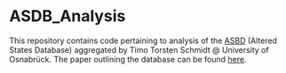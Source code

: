 # ASDB_Analysis
This repository contains code pertaining to analysis of the [ASBD](http://alteredstatesdb.org) (Altered States Database) aggregated by Timo Torsten Schmidt @ University of Osnabrück. The paper outlining the database can be found [here](https://doi.org/10.3389/fpsyg.2018.01028).
